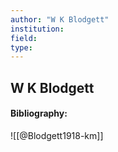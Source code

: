 ```yaml
---
author: "W K Blodgett"
institution:
field:
type:
---
```


## W K Blodgett
#### Bibliography:

![[@Blodgett1918-km]]